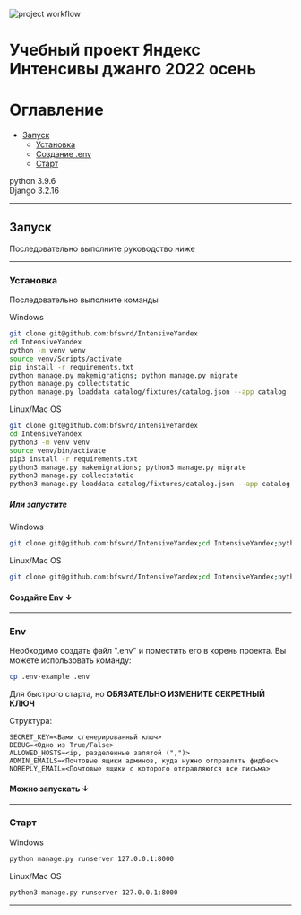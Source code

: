 ![project workflow](https://github.com/bfswrd/IntensiveYandex/actions/workflows/python-package.yml/badge.svg)


# Учебный проект Яндекс Интенсивы джанго 2022 осень

# Оглавление

* [Запуск](#Запуск)
    * [Установка](#Установка)
    * [Создание .env](#Env)
    * [Старт](#Старт)

python 3.9.6  
Django 3.2.16

---

## Запуск

Последовательно выполните руководство ниже

---

### Установка

Последовательно выполните команды

Windows

```bash
git clone git@github.com:bfswrd/IntensiveYandex
cd IntensiveYandex
python -m venv venv
source venv/Scripts/activate
pip install -r requirements.txt
python manage.py makemigrations; python manage.py migrate
python manage.py collectstatic
python manage.py loaddata catalog/fixtures/catalog.json --app catalog  
``` 

Linux/Mac OS

```bash
git clone git@github.com:bfswrd/IntensiveYandex
cd IntensiveYandex
python3 -m venv venv
source venv/bin/activate
pip3 install -r requirements.txt
python3 manage.py makemigrations; python3 manage.py migrate
python3 manage.py collectstatic 
python3 manage.py loaddata catalog/fixtures/catalog.json --app catalog 
``` 

##### Или запустите

Windows

```bash
git clone git@github.com:bfswrd/IntensiveYandex;cd IntensiveYandex;python -m venv venv;source venv/Scripts/activate;pip install -r requirements.txt;python manage.py makemigrations;python manage.py migrate;python manage.py collectstatic;python manage.py loaddata catalog/fixtures/catalog.json --app catalog;  
```

Linux/Mac OS

```bash
git clone git@github.com:bfswrd/IntensiveYandex;cd IntensiveYandex;python3 -m venv venv;source venv/bin/activate;pip3 install -r requirements.txt;python3 manage.py makemigrations;python3 manage.py migrate;python3 manage.py collectstatic;python3 manage.py loaddata catalog/fixtures/catalog.json --app catalog
```

#### Создайте Env ↓

---

### Env

Необходимо создать файл ".env" и поместить его в корень проекта. Вы можете использовать команду:

```bash
cp .env-example .env
```

Для быстрого старта, но **ОБЯЗАТЕЛЬНО ИЗМЕНИТЕ СЕКРЕТНЫЙ КЛЮЧ**

Структура:

```text
SECRET_KEY=<Вами сгенерированный ключ>
DEBUG=<Одно из True/False>
ALLOWED_HOSTS=<ip, разделенные запятой (",")>
ADMIN_EMAILS=<Почтовые ящики админов, куда нужно отправлять фидбек>
NOREPLY_EMAIL=<Почтовые ящики с которого отправляются все письма>
```

#### Можно запускать ↓

---

### Старт

Windows

```bash
python manage.py runserver 127.0.0.1:8000
```

Linux/Mac OS

```bash
python3 manage.py runserver 127.0.0.1:8000
```

---
